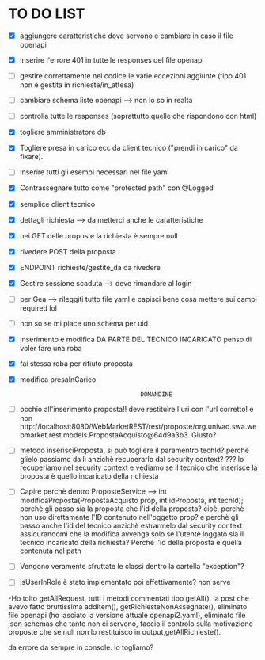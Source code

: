 # TO DO LIST
- [x] aggiungere caratteristiche dove servono e cambiare in caso il file openapi
- [x] inserire l'errore 401 in tutte le responses del file openapi
- [ ] gestire correttamente nel codice le varie eccezioni aggiunte (tipo 401 non è gestita in  richieste/in_attesa)
- [ ] cambiare schema liste openapi --> non lo so in realta
- [ ] controlla tutte le responses (soprattutto quelle che rispondono con html)
- [x] togliere amministratore db 
- [x] Togliere presa in carico ecc da client tecnico ("prendi in carico" da fixare).
- [ ] inserire tutti gli esempi necessari nel file yaml
- [x] Contrassegnare tutto come "protected path" con @Logged
- [x] semplice client tecnico
- [x] dettagli richiesta --> da metterci anche le caratteristiche
- [x] nei GET delle proposte la richiesta è sempre null
- [x] rivedere POST della proposta
- [x] ENDPOINT richieste/gestite_da da rivedere
- [x] Gestire sessione scaduta --> deve rimandare al login
- [ ] per Gea --> rileggiti tutto file yaml e capisci bene cosa mettere sui campi required lol
- [ ] non so se mi piace uno schema per uid
- [x] inserimento e modifica DA PARTE DEL TECNICO INCARICATO penso di voler fare una roba
- [x] fai stessa roba per rifiuto proposta
- [x] modifica presaInCarico

                                        DOMANDINE
- [ ] occhio all'inserimento proposta!! deve restituire l'uri con l'url corretto! e non http://localhost:8080/WebMarketREST/rest/proposte/org.univaq.swa.webmarket.rest.models.PropostaAcquisto@64d9a3b3. Giusto?

- [ ] metodo inserisciProposta, si può togliere il paramentro techId? perchè glielo passiamo da lì anzichè recuperarlo dal security context?
??? lo recuperiamo nel security context e vediamo se il tecnico che inserisce la proposta è quello incaricato della richiesta

- [ ] Capire perchè dentro ProposteService --> int modificaProposta(PropostaAcquisto prop, int idProposta, int techId); perchè gli passo sia la proposta che l'id della proposta? cioè, perchè non uso direttamente l'ID contenuto nell'oggetto prop? e perchè gli passo anche l'id del tecnico anzichè estrarmelo dal security context assicurandomi che la modifica avvenga solo se l'utente loggato sia il tecnico incaricato della richiesta?
Perchè l'id della proposta è quella contenuta nel path

- [ ] Vengono veramente sfruttate le classi dentro la cartella "exception"?

- [ ] isUserInRole è stato implementato poi effettivamente? 
non serve 

-Ho tolto getAllRequest, tutti i metodi commentati tipo getAll(), la post che avevo fatto bruttissima addItem(), getRichiesteNonAssegnate(), eliminato file openapi (ho lasciato la versione attuale openapi2.yaml), eliminato file json schemas che tanto non ci servono, faccio il controlo sulla motivazione proposte che se null non lo restituisco in output,getAllRichieste().

   <link rel="stylesheet" href="res/normalize.css" type="text/css"/>    da errore da sempre in console. lo togliamo?
